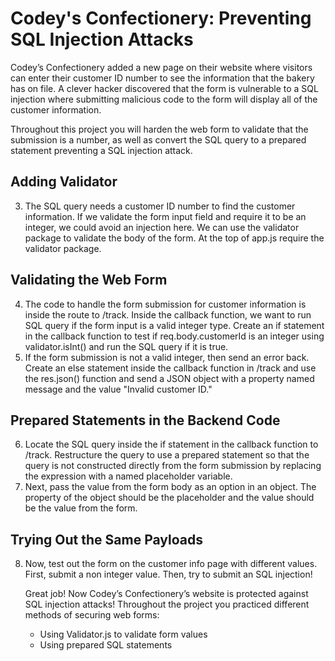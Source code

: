 # Codey's Confectionery: Preventing SQL Injection Attacks
Codey’s Confectionery added a new page on their website where visitors can enter their customer ID number to see the information that the bakery has on file. A clever hacker discovered that the form is vulnerable to a SQL injection where submitting malicious code to the form will display all of the customer information.

Throughout this project you will harden the web form to validate that the submission is a number, as well as convert the SQL query to a prepared statement preventing a SQL injection attack.

## Adding Validator
3. The SQL query needs a customer ID number to find the customer information. If we validate the form input field and require it to be an integer, we could avoid an injection here. We can use the validator package to validate the body of the form. At the top of app.js require the validator package.

## Validating the Web Form
4. The code to handle the form submission for customer information is inside the route to /track. Inside the callback function, we want to run SQL query if the form input is a valid integer type. Create an if statement in the callback function to test if req.body.customerId is an integer using validator.isInt() and run the SQL query if it is true.
5. If the form submission is not a valid integer, then send an error back. Create an else statement inside the callback function in /track and use the res.json() function and send a JSON object with a property named message and the value "Invalid customer ID."

## Prepared Statements in the Backend Code
6. Locate the SQL query inside the if statement in the callback function to /track. Restructure the query to use a prepared statement so that the query is not constructed directly from the form submission by replacing the expression with a named placeholder variable.
7. Next, pass the value from the form body as an option in an object. The property of the object should be the placeholder and the value should be the value from the form.

## Trying Out the Same Payloads
8. Now, test out the form on the customer info page with different values. First, submit a non integer value. Then, try to submit an SQL injection!

    Great job! Now Codey’s Confectionery’s website is protected against SQL injection attacks! Throughout the project you practiced different methods of securing web forms:
    * Using Validator.js to validate form values
    * Using prepared SQL statements
